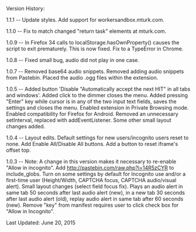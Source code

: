 Version History:

1.1.1 -- Update styles. Add support for workersandbox.mturk.com.

1.1.0 -- Fix to match changed "return task" elements at mturk.com.

1.0.9 -- In Firefox 34 calls to localStorage.hasOwnProperty() causes the script to exit prematurely. This is now fixed. Fix to a TypeError in Chrome.

1.0.8 -- Fixed small bug, audio did not play in one case.

1.0.7 -- Removed base64 audio snippets. Removed adding audio snippets from Pastebin. Placed the audio .ogg files within the extension.

1.0.5 -- Added button 'Disable "Automatically accept the next HIT" in all tabs and windows'. Added click to the dimmer closes the menu. Added pressing "Enter" key while cursor is in any of the two input text fields, saves the settings and closes the menu. Enabled extension in Private Browsing mode. Enabled compatibility for Firefox for Android. Removed an unnecessary setInterval, replaced with addEventListener. Some other small layout changes added.

1.0.4 -- Layout edits. Default settings for new users/incognito users reset to none. Add Enable All/Disable All buttons. Add a button to reset iframe's offset top.

1.0.3 -- Note: A change in this version makes it necessary to re-enable "Allow in incognito". Add http://pastebin.com/raw.php?i=14R5zCYR to include_globs. Turn on some settings by default for Incognito use and/or a first-time user (Height/Width, CAPTCHA focus, CAPTCHA audio/visual alert). Small layout changes (select field focus fix). Plays an audio alert in same tab 50 seconds after last audio alert (new), in a new tab 30 seconds after last audio alert (old), replay audio alert in same tab after 60 seconds (new). Remove "key" from manifest requires user to click check box for "Allow in Incognito".

Last Updated: June 20, 2015
